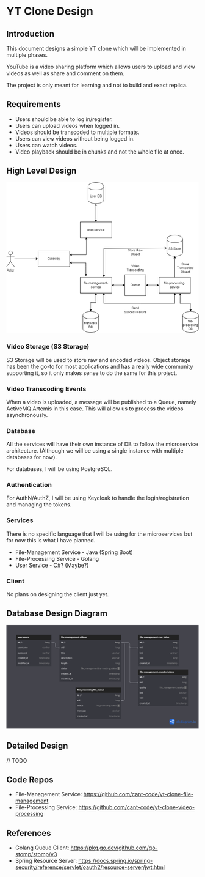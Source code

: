 # YT Clone Design

## Introduction

This document designs a simple YT clone which will be implemented in multiple phases.

YouTube is a video sharing platform which allows users to upload and view videos as well as share and comment on them.

The project is only meant for learning and not to build and exact replica.

## Requirements
* Users should be able to log in/register.
* Users can upload videos when logged in.
* Videos should be transcoded to multiple formats.
* Users can view videos without being logged in.
* Users can watch videos.
* Video playback should be in chunks and not the whole file at once.

## High Level Design
![](.\images\hld.drawio.png "High Level Design")

### Video Storage (S3 Storage)
S3 Storage will be used to store raw and encoded videos. Object storage has been the go-to for most applications and 
has a really wide community supporting it, so it only makes sense to do the same for this project.

### Video Transcoding Events
When a video is uploaded, a message will be published to a Queue, namely ActiveMQ Artemis in this case. 
This will allow us to process the videos asynchronously.

### Database
All the services will have their own instance of DB to follow the microservice architecture. (Although we will be 
using a single instance with multiple databases for now).

For databases, I will be using PostgreSQL.

### Authentication
For AuthN/AuthZ, I will be using Keycloak to handle the login/registration and managing the tokens.

### Services
There is no specific language that I will be using for the microservices but for now this is what I have planned.
* File-Management Service - Java (Spring Boot)
* File-Processing Service - Golang
* User Service            - C#? (Maybe?)


### Client
No plans on designing the client just yet.

## Database Design Diagram
![](.\images\db-design.png "Database Design")

## Detailed Design

// TODO

## Code Repos
* File-Management Service: https://github.com/cant-code/yt-clone-file-management
* File-Processing Service: https://github.com/cant-code/yt-clone-video-processing

## References
* Golang Queue Client: https://pkg.go.dev/github.com/go-stomp/stomp/v3
* Spring Resource Server: https://docs.spring.io/spring-security/reference/servlet/oauth2/resource-server/jwt.html